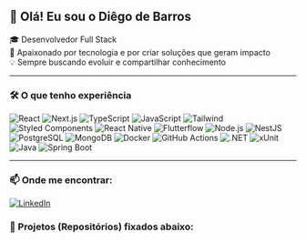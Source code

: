 
## 👋 Olá! Eu sou o Diêgo de Barros

🎓 Desenvolvedor Full Stack  
🚀 Apaixonado por tecnologia e por criar soluções que geram impacto  
💡 Sempre buscando evoluir e compartilhar conhecimento

---

### 🛠️ O que tenho experiência

![React](https://img.shields.io/badge/React-20232A?style=flat&logo=react&logoColor=61DAFB)
![Next.js](https://img.shields.io/badge/Next.js-000000?style=flat&logo=nextdotjs&logoColor=white)
![TypeScript](https://img.shields.io/badge/TypeScript-3178C6?style=flat&logo=typescript&logoColor=white)
![JavaScript](https://img.shields.io/badge/JavaScript-F7DF1E?style=flat&logo=javascript&logoColor=black)
![Tailwind](https://img.shields.io/badge/Tailwind_CSS-06B6D4?style=flat&logo=tailwind-css&logoColor=white)
![Styled Components](https://img.shields.io/badge/Styled--Components-DB7093?style=flat&logo=styled-components&logoColor=white)
![React Native](https://img.shields.io/badge/React_Native-20232A?style=flat&logo=react&logoColor=61DAFB)
![Flutterflow](https://img.shields.io/badge/Flutterflow-7B61FF?style=flat&logo=flutter&logoColor=white)
![Node.js](https://img.shields.io/badge/Node.js-339933?style=flat&logo=nodedotjs&logoColor=white)
![NestJS](https://img.shields.io/badge/NestJS-E0234E?style=flat&logo=nestjs&logoColor=white)
![PostgreSQL](https://img.shields.io/badge/PostgreSQL-4169E1?style=flat&logo=postgresql&logoColor=white)
![MongoDB](https://img.shields.io/badge/MongoDB-47A248?style=flat&logo=mongodb&logoColor=white)
![Docker](https://img.shields.io/badge/Docker-2496ED?style=flat&logo=docker&logoColor=white)
![GitHub Actions](https://img.shields.io/badge/GitHub_Actions-2088FF?style=flat&logo=githubactions&logoColor=white)
![.NET](https://img.shields.io/badge/.NET-512BD4?style=flat&logo=dotnet&logoColor=white)
![xUnit](https://img.shields.io/badge/xUnit.net-512BD4?style=flat&logo=.net&logoColor=white)
![Java](https://img.shields.io/badge/Java-007396?style=flat&logo=java&logoColor=white)
![Spring Boot](https://img.shields.io/badge/Spring_Boot-6DB33F?style=flat&logo=spring-boot&logoColor=white)

---

### 📫 Onde me encontrar:

[![LinkedIn](https://img.shields.io/badge/-LinkedIn-0077B5?style=flat&logo=linkedin&logoColor=white)](https://www.linkedin.com/in/diegodbf/)

### 💼 Projetos (Repositórios) fixados abaixo:
